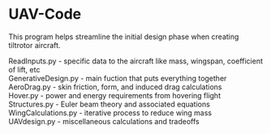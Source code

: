 # UAV-Code

This program helps streamline the initial design phase when creating tiltrotor aircraft.

ReadInputs.py - specific data to the aircraft like mass, wingspan, coefficient of lift, etc\
GenerativeDesign.py - main fuction that puts everything together\
AeroDrag.py - skin friction, form, and induced drag calculations\
Hover.py - power and energy requirements from hovering flight\
Structures.py - Euler beam theory and associated equations\
WingCalculations.py - iterative process to reduce wing mass\
UAVdesign.py - miscellaneous calculations and tradeoffs
